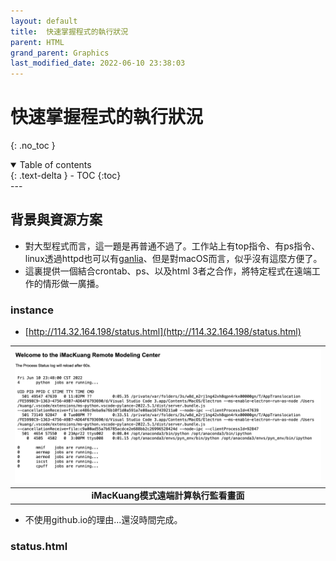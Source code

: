 ```yaml
---
layout: default
title:  快速掌握程式的執行狀況
parent: HTML
grand_parent: Graphics
last_modified_date: 2022-06-10 23:38:03
---
```


# 快速掌握程式的執行狀況

{: .no_toc }

<details open markdown="block">
  <summary>
    Table of contents
  </summary>
  {: .text-delta }
- TOC
{:toc}
</details>
---

## 背景與資源方案
- 對大型程式而言，這一題是再普通不過了。工作站上有top指令、有ps指令、linux透過httpd也可以有[ganlia](https://www.796t.com/p/141385.html)、但是對macOS而言，似乎沒有這麼方便了。
- 這裏提供一個結合crontab、ps、以及html 3者之合作，將特定程式在遠端工作的情形做一廣播。

### instance
- [http://114.32.164.198/status.html](http://114.32.164.198/status.html)

| ![status.PNG](https://raw.githubusercontent.com/sinotec2/Focus-on-Air-Quality/main/assets/images/status.PNG)|
|:-:|
| <b>iMacKuang模式遠端計算執行監看畫面</b>|

- 不使用github.io的理由...還沒時間完成。

### status.html
